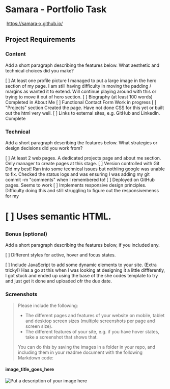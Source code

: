 # Samara - Portfolio Task

​
https://samara-x.github.io/
​

## Project Requirements

### Content

Add a short paragraph describing the features below. What aesthetic and technical choices did you make?

[ ] At least one profile picture
I managed to put a large image in the hero section of my page. I am still having difficulty in moving the padding / margins as wanted it to extend. Will continue playing around with this or trying to move it out of hero section.
[ ] Biography (at least 100 words)
Completed in About Me
[ ] Functional Contact Form
Work in progress
[ ] "Projects" section
Created the page. Have not done CSS for this yet or built out the html very well.
[ ] Links to external sites, e.g. GitHub and LinkedIn.
Complete
​

### Technical

Add a short paragraph describing the features below. What strategies or design decisions did you work from?

[ ] At least 2 web pages.
A dedicated projects page and about me section. Only manager to create pages at this stage.
[ ] Version controlled with Git
Did my best! Ran into some technical issues but nothiing google was unable to fix. Checked the status logs and was ensuring I was adding my git commit -m "comments" when I remembered to!
[ ] Deployed on GitHub pages.
Seems to work
[ ] Implements responsive design principles.
Difficulty doing this and still struggling to figure out the responsivemenss for my <h1>
[ ] Uses semantic HTML.

### Bonus (optional)

Add a short paragraph describing the features below, if you included any.

[ ] Different styles for active, hover and focus states.

[ ] Include JavaScript to add some dynamic elements to your site. (Extra tricky!)
Has a go at this when I was looking at designing it a little diffferently, I got stuck and ended up using the base of the she codes template to try and just get it done and uploaded ofr the due date.
​

### Screenshots

> Please include the following:
>
> - The different pages and features of your website on mobile, tablet and desktop screen sizes (multiple screenshots per page and screen size).
> - The different features of your site, e.g. if you have hover states, take a screenshot that shows that.
>
> You can do this by saving the images in a folder in your repo, and including them in your readme document with the following Markdown code:

#### image_title_goes_here

![Put a description of your image here](./relative_path_to_file)

